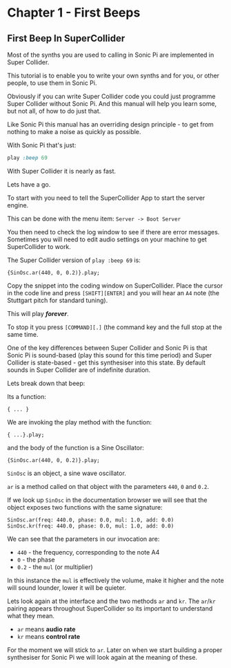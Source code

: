 # Chapter 1 - First Beeps

## First Beep In SuperCollider

Most of the synths you are used to calling in Sonic Pi are implemented in Super Collider.

This tutorial is to enable you to write your own synths and for you, or other people, to use them in Sonic Pi.

Obviously if you can write Super Collider code you could just programme Super Collider without Sonic Pi. And this manual will help you learn some, but not all, of how to do just that.

Like Sonic Pi this manual has an overriding design principle - to get from nothing to make a noise as quickly as possible.

With Sonic Pi that's just:

```ruby
play :beep 69
```

With Super Collider it is nearly as fast.

Lets have a go.

To start with you need to tell the SuperCollider App to start the server engine.

This can be done with the menu item: `Server -> Boot Server`

You then need to check the log window to see if there are error messages. Sometimes you will need to edit audio settings on your machine to get SuperCollider to work.

The Super Collider version of `play :beep 69` is:

```supercollider
{SinOsc.ar(440, 0, 0.2)}.play;
```

Copy the snippet into the coding window on SuperCollider. Place the cursor in the code line and press `[SHIFT][ENTER]` and you will hear an `A4` note (the Stuttgart pitch for standard tuning).

This will play ***forever***.

To stop it you press `[COMMAND][.]` (the command key and the full stop at the same time.

One of the key differences between Super Collider and Sonic Pi is that Sonic Pi is sound-based (play this sound for this time period) and Super Collider is state-based - get this synthesiser into this state. By default sounds in Super Collider are of indefinite duration.

Lets break down that beep:

Its a function:

```supercollider
{ ... }
```

We are invoking the play method with the function:

```supercollider
{ ...}.play;
```

and the body of the function is a Sine Oscillator:

```supercollider
{SinOsc.ar(440, 0, 0.2)}.play;
```

`SinOsc` is an object, a sine wave oscillator.

`ar` is a method called on that object with the parameters `440`, `0` and `0.2`.

If we look up `SinOsc` in the documentation browser we will see that the object exposes two functions with the same signature:

```supercollider
SinOsc.ar(freq: 440.0, phase: 0.0, mul: 1.0, add: 0.0)
SinOsc.kr(freq: 440.0, phase: 0.0, mul: 1.0, add: 0.0)
```

We can see that the parameters in our invocation are:

* `440` - the frequency, corresponding to the note A4
* `0` - the phase
* `0.2` - the `mul` (or multiplier)

In this instance the `mul` is effectively the volume, make it higher and the note will sound lounder, lower it will be quieter.

Lets look again at the interface and the two methods `ar` and `kr`. The `ar`/`kr` pairing appears throughout SuperCollider so its important to understand what they mean.

* `ar` means **audio rate**
* `kr` means **control rate**

For the moment we will stick to `ar`. Later on when we start building a proper synthesiser for Sonic Pi we will look again at the meaning of these.

